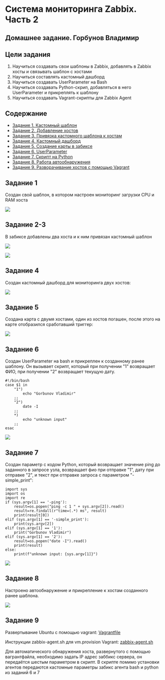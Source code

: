 # Система мониторинга Zabbix. Часть 2
## Домашнее задание. Горбунов Владимир

## Цели задания
1. Научитьcя создавать свои шаблоны в Zabbix, добавлять в Zabbix хосты и связывать шаблон с хостами
2. Научиться составлять кастомный дашборд
3. Научиться создавать UserParameter на Bash
4. Научиться создавать Python-скрип, добавляться в него UserParameter и прикреплять к шаблону
5. Научиться создавать Vagrant-скрипты для Zabbix Agent


## Содержание
- [Задание 1. Кастомный шаблон](#Задание-1)
- [Задание 2. Добавление хостов](#Задание-2-3)  
- [Задание 3. Привязка кастомного шаблона к хостам](#Задание-2-3)  
- [Задание 4. Кастомный дашборд](#Задание-4)  
- [Задание 5. Создание карты в забиксе](#Задание-5)  
- [Задание 6. UserParameter](#Задание-6)  
- [Задание 7. Скрипт на Python](#Задание-7)  
- [Задание 8. Работа автообнаружения](#Задание-8)  
- [Задание 9. Разворачивание хостов с помощью Vagrant](#Задание-9)  

## Задание 1

Создан свой шаблон, в котором настроен мониторинг загрузки CPU и RAM хоста

![](img/zabbix-1.jpg)

## Задание 2-3

В забиксе добавлены два хоста и к ним привязан кастомный шаблон

![](img/zabbix-2.jpg)

![](img/zabbix-3.jpg)

## Задание 4

Создан кастомный дашборд для мониторинга двух хостов:

![](img/zabbix-4.jpg)

## Задание 5

Создана карта с двумя хостами, один из хостов погашен, после этого на карте отобразился сработавший триггер:

![](img/zabbix-5.jpg)

## Задание 6

Создан UserParameter на bash и прикреплен к созданному ранее шаблону. 
Он вызывает скрипт, который при получении "1" возвращает ФИО, при получении "2" возвращает текущую дату.

```
#!/bin/bash
case $1 in
    "1")
        echo "Gorbunov Vladimir"
    ;;
    "2")
        date -I
    ;;
    *)
        echo "unknown input"
    ;;
esac
```

![](img/zabbix-6.jpg)

## Задание 7

Создан параметр с кодом Python, который возвращает значение ping до заданного в запросе узла, возвращает фио при отправке "1", дату при отправке "2", и текст при отправке запроса с параметром "-simple_print":

```
import sys
import os
import re
if (sys.argv[1] == '-ping'):
    result=os.popen("ping -c 1 " + sys.argv[2]).read() 
    result=re.findall(r"time=(.*) ms", result) 
    print(result[0]) 
elif (sys.argv[1] == '-simple_print'): 
    print(sys.argv[2]) 
elif (sys.argv[1] == '1'): 
    print("Gorbunov Vladimir") 
elif (sys.argv[1] == '2'): 
    result=os.popen("date -I").read()
    print(result)
else: 
    print(f"unknown input: {sys.argv[1]}") 
```

![](img/zabbix-7.jpg)

## Задание 8

Настроено автообнаружение и прикрепление к хостам созданного ранее шаблона.

![](img/zabbix-8.jpg)

## Задание 9

Развертывание Ubuntu с помощью vagrant:
[Vagrantfile](./Vagrantfile)


Инструкции zabbix-agent.sh для vm.provision Vagrant:
[zabbix-agent.sh](./zabbix-agent.sh)

Для автоматического обнаружения хоста, развернутого с помощью вагрантфайла, необходимо задать IP адрес заббикс сервера, он передаётся шестым параметром в скрипт.
В скрипте помимо установки агентов передаются кастомные параметры забикс агента bash и python из заданий 6 и 7




